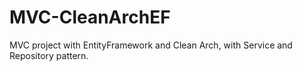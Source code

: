 # MVC-CleanArchEF
MVC project with EntityFramework and Clean Arch, with Service and Repository pattern. 
